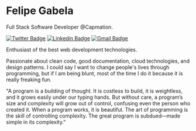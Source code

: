 # Felipe Gabela 

Full Stack Software Developer @Capmation.

[![Twitter Badge](https://img.shields.io/badge/-@felipegabela-115740?style=flat-square&labelColor=115740&logo=twitter&logoColor=white&link=https://twitter.com/felipegabela)](https://twitter.com/felipegabela) 
[![Linkedin Badge](https://img.shields.io/badge/-Felipe%20Gabela-115740?style=flat-square&logo=Linkedin&logoColor=white&link=https://www.linkedin.com/in/felipe-gabela-85062b86/)](https://www.linkedin.com/in/felipe-gabela-85062b86/) 
[![Gmail Badge](https://img.shields.io/badge/-gabelafelipe@gmail.com-115740?style=flat-square&logo=Gmail&logoColor=white&link=mailto:gabelafelipe@gmail.com)](mailto:gabelafelipe@gmail.com)

Enthusiast of the best web development technologies.

Passionate about clean code, good documentation, cloud technologies, and design patterns. I could say I want to change people's lives through programming, but if I am being blunt, most of the time I do it because it is really freaking fun.

"A program is a building of thought. It is costless to build, it is weightless, and it grows easily under our typing hands. But without care, a program’s size and complexity will grow out of control, confusing even the person who created it.  When a program works, it is beautiful. The art of programming is the skill of controlling complexity. The great program is subdued—made simple in its complexity."